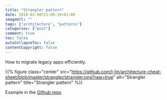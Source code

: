 ```yaml
---
title: "Strangler pattern"
date: 2018-03-08T21:09:19+01:00
imageUrl: ""
tags: ["architecture", "patterns"]
categories: ["post"]
comment: true
toc: false
autoCollapseToc: false
contentCopyright: false
---
```


How to migrate legacy apps efficiently.

<!--more-->

{{% figure class="center" src="https://github.com/l-lin/architecture-cheat-sheet/blob/master/strangler/strangler.png?raw=true" alt="Strangler pattern" title="Strangler pattern" %}}

Example in the [Github repo](https://github.com/l-lin/architecture-cheat-sheet/tree/master/strangler)

